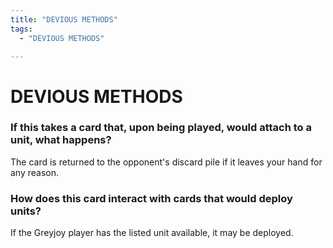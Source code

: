 ```yaml
---
title: "DEVIOUS METHODS"
tags:
  - "DEVIOUS METHODS"

---
```


# DEVIOUS METHODS

###  If this takes a card that, upon being played, would attach to a unit, what happens?

The card is returned to the opponent's discard pile if it leaves your hand for any reason.



### How does this card interact with cards that would deploy units?

 If the Greyjoy player has the listed unit available, it may be deployed.



